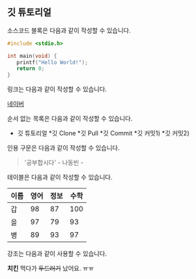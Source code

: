 ## 깃 튜토리얼

소스코드 블록은 다음과 같이 작성할 수 있습니다.

```c
#include <stdio.h>

int main(void) {
   printf("Hello World!");
   return 0;
}
```

링크는 다음과 같이 작성할 수 있습니다.

[네이버](https://naver.com)

순서 없는 목록은 다음과 같이 작성할 수 있습니다.

* 깃 튜토리얼
  *깃 Clone
  *깃 Pull
  *깃 Commit
    *깃 커밋1)
    *깃 커밋2)

인용 구문은 다음과 같이 작성할 수 있습니다.

> '공부합시다' - 나동빈 -

테이블은 다음과 같이 작성할 수 있습니다.

이름|영어|정보|수학
---|---|---|---|
갑|98|87|100|
을|97|79|93|
병|89|93|97|

강조는 다음과 같이 사용할 수 있습니다.

**치킨** 먹다가 ~~두드러기~~ 났어요. ㅠㅠ
